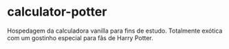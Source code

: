 # calculator-potter
Hospedagem da calculadora vanilla para fins de estudo. Totalmente exótica com um gostinho especial para fãs de Harry Potter.
